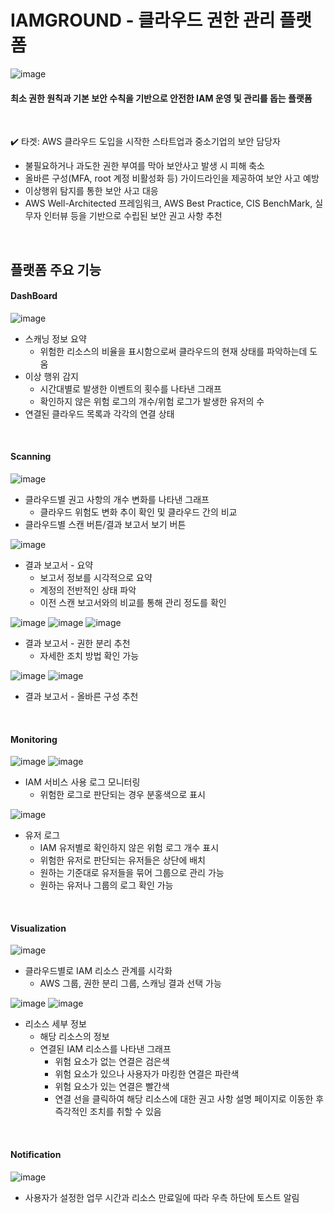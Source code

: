# IAMGROUND - 클라우드 권한 관리 플랫폼
![image](https://user-images.githubusercontent.com/66164561/224383113-7e5d04e3-5d5e-46b3-b580-2d38b25b4321.png)

#### 최소 권한 원칙과 기본 보안 수칙을 기반으로 안전한 IAM 운영 및 관리를 돕는 플랫폼
<br>

✔️ 타겟: AWS 클라우드 도입을 시작한 스타트업과 중소기업의 보안 담당자 
* 불필요하거나 과도한 권한 부여를 막아 보안사고 발생 시 피해 축소
* 올바른 구성(MFA, root 계정 비활성화 등) 가이드라인을 제공하여 보안 사고 예방
* 이상행위 탐지를 통한 보안 사고 대응
* AWS Well-Architected 프레임워크, AWS Best Practice, CIS BenchMark, 실무자 인터뷰 등을 기반으로 수립된 보안 권고 사항 추천
<br>

## 플랫폼 주요 기능
#### DashBoard
![image](https://user-images.githubusercontent.com/66164561/224378796-ea571840-dec4-4d87-aba8-f23014dc48a5.png)
* 스캐닝 정보 요약
   * 위험한 리소스의 비율을 표시함으로써 클라우드의 현재 상태를 파악하는데 도움
* 이상 행위 감지
   * 시간대별로 발생한 이벤트의 횟수를 나타낸 그래프
   * 확인하지 않은 위험 로그의 개수/위험 로그가 발생한 유저의 수
* 연결된 클라우드 목록과 각각의 연결 상태
<br>

#### Scanning
![image](https://user-images.githubusercontent.com/66164561/224379339-cb04a97e-d7f5-4f60-91e9-69c8caed844f.png)
* 클라우드별 권고 사항의 개수 변화를 나타낸 그래프
   * 클라우드 위험도 변화 추이 확인 및 클라우드 간의 비교
* 클라우드별 스캔 버튼/결과 보고서 보기 버튼

![image](https://user-images.githubusercontent.com/66164561/224389577-e5591a11-d05b-42ba-bcaf-f21409c45a87.png)
* 결과 보고서 - 요약
   * 보고서 정보를 시각적으로 요약
   * 계정의 전반적인 상태 파악
   * 이전 스캔 보고서와의 비교를 통해 관리 정도를 확인

![image](https://user-images.githubusercontent.com/66164561/224379718-32e67e54-5b15-4854-9299-ac0ba9e72fc3.png)
![image](https://user-images.githubusercontent.com/66164561/224379958-71359279-88c3-4257-a5fe-21a27deb414f.png)
![image](https://user-images.githubusercontent.com/66164561/224379968-84f20025-2efc-42ca-95ca-fd8c22a6c13e.png)
* 결과 보고서 - 권한 분리 추천
   * 자세한 조치 방법 확인 가능

![image](https://user-images.githubusercontent.com/66164561/224380225-0bdba708-3e06-427e-bc32-888833b5d454.png)
![image](https://user-images.githubusercontent.com/66164561/224380206-2bb124fe-06f2-4445-ab2c-4fc9a5029e8b.png)
* 결과 보고서 - 올바른 구성 추천
<br>

#### Monitoring
![image](https://user-images.githubusercontent.com/66164561/224380697-7976ecc2-f916-4726-95bd-12f3f4b42442.png)
![image](https://user-images.githubusercontent.com/66164561/224380909-5c7ef360-234b-4629-a504-e95df62adc3e.png)
* IAM 서비스 사용 로그 모니터링
   * 위험한 로그로 판단되는 경우 분홍색으로 표시


![image](https://user-images.githubusercontent.com/66164561/224381006-497f6704-8c92-4214-981a-ca859d61baa7.png)
* 유저 로그 
   * IAM 유저별로 확인하지 않은 위험 로그 개수 표시
   * 위험한 유저로 판단되는 유저들은 상단에 배치
   * 원하는 기준대로 유저들을 묶어 그룹으로 관리 가능
   * 원하는 유저나 그룹의 로그 확인 가능
<br>

#### Visualization
![image](https://user-images.githubusercontent.com/66164561/224381521-5d14da12-d666-40ca-a498-caa6e6abc36e.png)
* 클라우드별로 IAM 리소스 관계를 시각화
   * AWS 그룹, 권한 분리 그룹, 스캐닝 결과 선택 가능

![image](https://user-images.githubusercontent.com/66164561/224381687-809ddbae-a266-4e66-9c49-24e1c7ec4422.png)
![image](https://user-images.githubusercontent.com/66164561/224381704-34bce853-4da0-42eb-b85b-3d724d0e99de.png)
* 리소스 세부 정보
   * 해당 리소스의 정보
   * 연결된 IAM 리소스를 나타낸 그래프
      * 위험 요소가 없는 연결은 검은색
      * 위험 요소가 있으나 사용자가 마킹한 연결은 파란색
      * 위험 요소가 있는 연결은 빨간색
      * 연결 선을 클릭하여 해당 리소스에 대한 권고 사항 설명 페이지로 이동한 후 즉각적인 조치를 취할 수 있음
<br>

#### Notification
![image](https://user-images.githubusercontent.com/66164561/224382187-65808640-6ec0-4056-9ff8-911e1489fab3.png)
* 사용자가 설정한 업무 시간과 리소스 만료일에 따라 우측 하단에 토스트 알림
<br>





